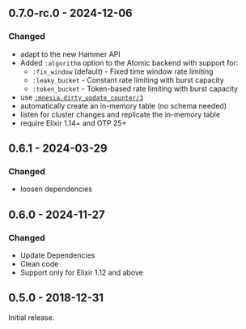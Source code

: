 ## 0.7.0-rc.0 - 2024-12-06

### Changed

- adapt to the new Hammer API
- Added `:algorithm` option to the Atomic backend with support for:
  - `:fix_window` (default) - Fixed time window rate limiting
  - `:leaky_bucket` - Constant rate limiting with burst capacity
  - `:token_bucket` - Token-based rate limiting with burst capacity
- use [`:mnesia.dirty_update_counter/3`](https://www.erlang.org/doc/apps/mnesia/mnesia.html#dirty_update_counter/3)
- automatically create an in-memory table (no schema needed)
- listen for cluster changes and replicate the in-memory table
- require Elixir 1.14+ and OTP 25+

## 0.6.1 - 2024-03-29

### Changed

- loosen dependencies

## 0.6.0 - 2024-11-27

### Changed

- Update Dependencies
- Clean code
- Support only for Elixir 1.12 and above

## 0.5.0 - 2018-12-31

Initial release.
